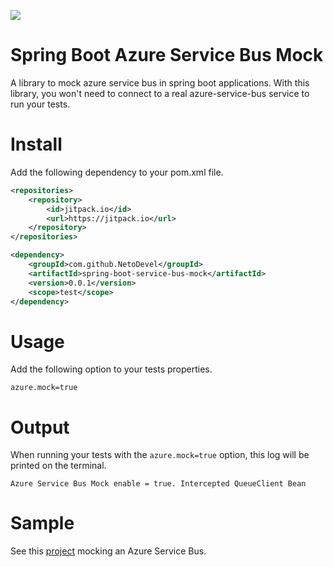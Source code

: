 ![](https://jitpack.io/v/NetoDevel/spring-boot-service-bus-mock.svg)

# Spring Boot Azure Service Bus Mock
A library to mock azure service bus in spring boot applications.
With this library, you won't need to connect to a real azure-service-bus service to run your tests.

# Install
Add the following dependency to your pom.xml file.

```xml
<repositories>
    <repository>
        <id>jitpack.io</id>
        <url>https://jitpack.io</url>
    </repository>
</repositories>

<dependency>
    <groupId>com.github.NetoDevel</groupId>
    <artifactId>spring-boot-service-bus-mock</artifactId>
    <version>0.0.1</version>
    <scope>test</scope>
</dependency>
```

# Usage
Add the following option to your tests properties.

```
azure.mock=true
```

# Output
When running your tests with the `azure.mock=true` option, this log will be printed on the terminal.

```
Azure Service Bus Mock enable = true. Intercepted QueueClient Bean
```

# Sample
See this [project](https://github.com/NetoDevel/spring-boot-service-bus-mock/tree/master/azure-spring-boot-sample) mocking an Azure Service Bus.





